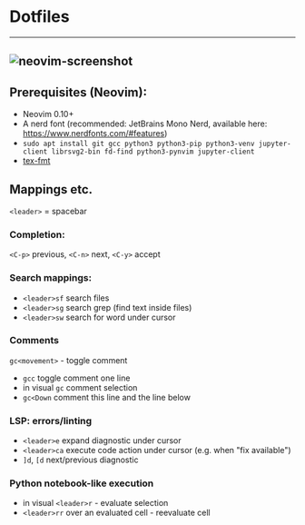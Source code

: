 # Dotfiles
---

## ![neovim-screenshot](https://github.com/user-attachments/assets/3e95040e-9ba0-4373-a54a-a16ae1f0adb5)

## Prerequisites (Neovim):
- Neovim 0.10+
- A nerd font (recommended: JetBrains Mono Nerd, available here: https://www.nerdfonts.com/#features)
- `sudo apt install git gcc python3 python3-pip python3-venv jupyter-client librsvg2-bin fd-find python3-pynvim jupyter-client`
- [tex-fmt](https://github.com/WGUNDERWOOD/tex-fmt/releases)

## Mappings etc.

`<leader>` = spacebar

### Completion:
`<C-p>` previous, `<C-n>` next, `<C-y>` accept

### Search mappings:
- `<leader>sf` search files
- `<leader>sg` search grep (find text inside files)
- `<leader>sw` search for word under cursor

### Comments
`gc<movement>` - toggle comment
- `gcc` toggle comment one line
- in visual `gc` comment selection
- `gc<Down` comment this line and the line below

### LSP: errors/linting
- `<leader>e` expand diagnostic under cursor
- `<leader>ca` execute code action under cursor (e.g. when "fix available")
- `]d`, `[d` next/previous diagnostic

### Python notebook-like execution
- in visual `<leader>r` - evaluate selection
- `<leader>rr` over an evaluated cell - reevaluate cell

